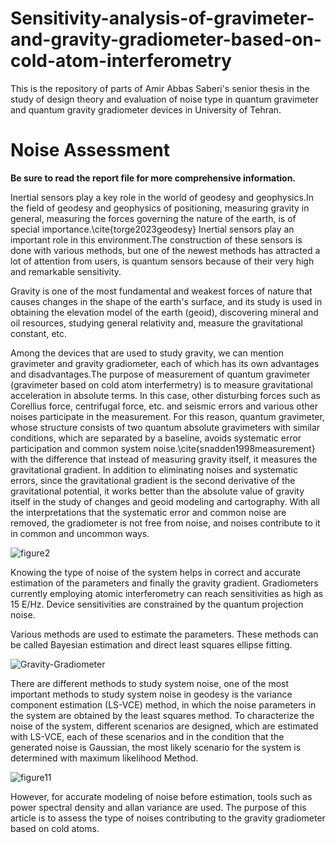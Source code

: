 # Sensitivity-analysis-of-gravimeter-and-gravity-gradiometer-based-on-cold-atom-interferometry
This is the repository of parts of Amir Abbas Saberi's senior thesis in the study of design theory and evaluation of noise type in quantum gravimeter and quantum gravity gradiometer devices in University of Tehran.

# Noise Assessment 
**Be sure to read the report file for more comprehensive information.**

Inertial sensors play a key role in the world of geodesy and geophysics.In the field of geodesy and geophysics of positioning, measuring gravity in general, measuring the forces governing the nature of the earth, is of special importance.\cite{torge2023geodesy} Inertial sensors play an important role in this environment.The construction of these sensors is done with various methods, but one of the newest methods has attracted a lot of attention from users, is quantum sensors because of their very high and remarkable sensitivity.

Gravity is one of the most fundamental and weakest forces of nature that causes changes in the shape of the earth's surface, and its study is used in obtaining the elevation model of the earth (geoid), discovering mineral and oil resources, studying general relativity and, measure the gravitational constant, etc.

Among the devices that are used to study gravity, we can mention gravimeter and gravity gradiometer, each of which has its own advantages and disadvantages.The purpose of measurement of quantum gravimeter (gravimeter based on cold atom interfermetry) is to measure gravitational acceleration in absolute terms. In this case, other disturbing forces such as Corellius force, centrifugal force, etc. and seismic errors and various other noises participate in the measurement. For this reason, quantum gravimeter, whose structure consists of two quantum absolute gravimeters with similar conditions, which are separated by a baseline, avoids systematic error participation and common system noise.\cite{snadden1998measurement} with the difference that instead of measuring gravity itself, it measures the gravitational gradient. In addition to eliminating noises and systematic errors, since the gravitational gradient is the second derivative of the gravitational potential, it works better than the absolute value of gravity itself in the study of changes and geoid modeling and cartography. With all the interpretations that the systematic error and common noise are removed, the gradiometer is not free from noise, and noises contribute to it in common and uncommon ways.

![figure2](https://github.com/AmirAbbasSaberi/Sensitivity-analysis-of-gravimeter-and-gravity-gradiometer-based-on-cold-atom-interferometry/assets/132078806/546e8b47-80b8-4d04-a903-59bfcbeb16fc)


Knowing the type of noise of the system helps in correct and accurate estimation of the parameters and finally the gravity gradient. Gradiometers currently employing atomic interferometry can reach sensitivities as high as 15 E/Hz. Device sensitivities are constrained by the quantum projection noise.

Various methods are used to estimate the parameters. These methods can be called Bayesian estimation and direct least squares ellipse fitting.

![Gravity-Gradiometer](https://github.com/AmirAbbasSaberi/Sensitivity-analysis-of-gravimeter-and-gravity-gradiometer-based-on-cold-atom-interferometry/assets/132078806/4a5c732d-7e9c-49f0-9b3e-0565ad415183)


There are different methods to study system noise, one of the most important methods to study system noise in geodesy is the variance component estimation (LS-VCE) method, in which the noise parameters in the system are obtained by the least squares method. To characterize the noise of the system, different scenarios are designed, which are estimated with LS-VCE, each of these scenarios and in the condition that the generated noise is Gaussian, the most likely scenario for the system is determined with maximum likelihood Method. 

![figure11](https://github.com/AmirAbbasSaberi/Sensitivity-analysis-of-gravimeter-and-gravity-gradiometer-based-on-cold-atom-interferometry/assets/132078806/7f5a1d4b-41d6-409c-8493-e1705077f180)

However, for accurate modeling of noise before estimation, tools such as power spectral density and allan variance are used. The purpose of this article is to assess the type of noises contributing to the gravity gradiometer based on cold atoms.

